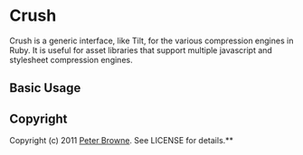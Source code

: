 Crush
=====

Crush is a generic interface, like Tilt, for the various compression engines in Ruby.
It is useful for asset libraries that support multiple javascript and stylesheet compression engines.

Basic Usage
-----------



Copyright
---------

Copyright (c) 2011 [Peter Browne](http://petebrowne.com). See LICENSE for details.**
